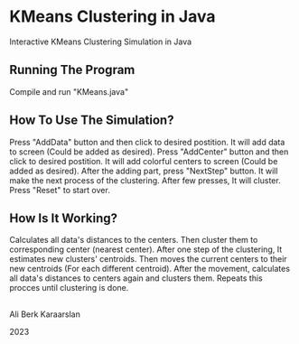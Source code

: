 # KMeans Clustering in Java
Interactive KMeans Clustering Simulation in Java

## Running The Program
Compile and run "KMeans.java"

## How To Use The Simulation?
Press "AddData" button and then click to desired postition. It will add data to screen (Could be added as desired). Press "AddCenter" button and then click to desired postition. It will add colorful centers to screen (Could be added as desired). After the adding part, press "NextStep" button. It will make the next process of the clustering. After few presses, It will cluster. Press "Reset" to start over.

## How Is It Working? 
Calculates all data's distances to the centers. Then cluster them to corresponding center (nearest center). After one step of the clustering, It estimates new clusters' centroids. Then moves the current centers to their new centroids (For each different centroid). After the movement, calculates all data's distances to centers again and clusters them. Repeats this procces until clustering is done.
##
Ali Berk Karaarslan

2023
